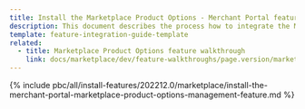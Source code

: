 ```yaml
---
title: Install the Marketplace Product Options - Merchant Portal feature
description: This document describes the process how to integrate the Merchant Portal — Marketplace Product Options feature into a Spryker project.
template: feature-integration-guide-template
related:
  - title: Marketplace Product Options feature walkthrough
    link: docs/marketplace/dev/feature-walkthroughs/page.version/marketplace-product-options-feature-walkthrough.html
---
```


{% include pbc/all/install-features/202212.0/marketplace/install-the-merchant-portal-marketplace-product-options-management-feature.md %} <!-- To edit, see /_includes/pbc/all/install-features/202212.0/marketplace/install-the-merchant-portal-marketplace-product-options-management-feature.md -->
